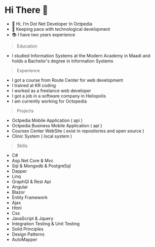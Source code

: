 # Hi There 👋
- 👋 Hi, I’m Dot Net Developer In Octpedia
- 👀 Keeping pace with technological development
- 📚 I have two years experience

> Education
- I studied Information Systems at the Modern Academy in Maadi and holds a Bachelor's degree in Information Systems

> Experience
- I got a course from Route Center for web development
- I trained at KR coding
- I worked as a freelance web developer
- I got a job in a software company in Heliopolis
- I am currently working for Octopedia

> Projects
- Octpedia Mobile Application ( api )
- Octpedia Business Mobile Application ( api )
- Courses Center WebSite ( exist in repositories and open source )
- Clinic System ( local system )

> Skills
- C# 
- Asp.Net Core & Mvc 
- Sql & Mongodb & PostgreSql
- Dapper
- Linq
- GraphQl & Rest Api
- Angular
- Blazor 
- Entity Framework
- Ajax
- Html
- Css
- JavaScript & Jquery
- Integration Testing & Unit Testing
- Solid Principles
- Design Patterns
- AutoMapper
<!---
AbdallahDotNet/AbdallahDotNet is a ✨ special ✨ repository because its `README.md` (this file) appears on your GitHub profile.
You can click the Preview link to take a look at your changes.
--->
